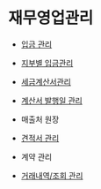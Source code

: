 # 재무영업관리

* [입금 관리](006재무영업관리/입금관리.md)

* [지부별 입금관리](006재무영업관리/지부별입금관리.md)

* [세금계산서관리](006재무영업관리/세금계산서관리.md)

* [계산서 발행일 관리](006재무영업관리/계산서발행일관리.md)

* 매출처 원장

* [견적서 관리](006재무영업관리/견적서관리.md)

* 계약 관리

* [거래내역/조회 관리](006재무영업관리/거래내역조회관리.md)